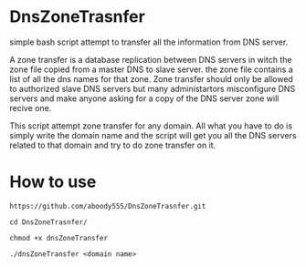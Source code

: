 # DnsZoneTrasnfer
simple bash script attempt to transfer all the information from DNS server.

A zone transfer is a database replication between DNS servers in witch the zone file copied from a master DNS to slave server. the zone file contains a list of all the dns names for that zone.
Zone transfer should only be allowed to authorized slave DNS servers but many administartors misconfigure DNS servers and make anyone asking for a copy of the DNS server zone will recive one. 

This script attempt zone transfer for any domain. All what you have to do is simply write the domain name and the script will get you all the DNS servers related to that domain and try to do zone transfer on it.

# How to use 
```
https://github.com/aboody555/DnsZoneTrasnfer.git

```
```
cd DnsZoneTrasnfer/
```
```
chmod +x dnsZoneTransfer
```
```
./dnsZoneTransfer <domain name>
```

